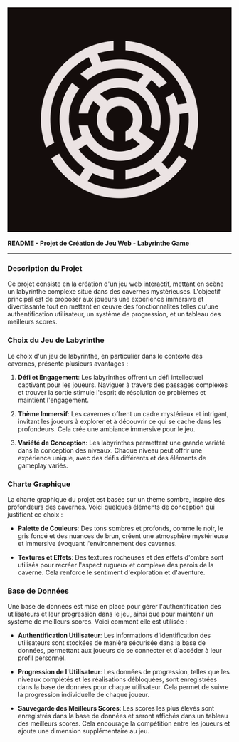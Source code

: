 <img width = auto height = auto src = labyrinthe.png>

**README - Projet de Création de Jeu Web - Labyrinthe Game**

---

### Description du Projet

Ce projet consiste en la création d'un jeu web interactif, mettant en scène un labyrinthe complexe situé dans des cavernes mystérieuses. L'objectif principal est de proposer aux joueurs une expérience immersive et divertissante tout en mettant en œuvre des fonctionnalités telles qu'une authentification utilisateur, un système de progression, et un tableau des meilleurs scores.

### Choix du Jeu de Labyrinthe

Le choix d'un jeu de labyrinthe, en particulier dans le contexte des cavernes, présente plusieurs avantages :

1. **Défi et Engagement**: Les labyrinthes offrent un défi intellectuel captivant pour les joueurs. Naviguer à travers des passages complexes et trouver la sortie stimule l'esprit de résolution de problèmes et maintient l'engagement.
   
2. **Thème Immersif**: Les cavernes offrent un cadre mystérieux et intrigant, invitant les joueurs à explorer et à découvrir ce qui se cache dans les profondeurs. Cela crée une ambiance immersive pour le jeu.

3. **Variété de Conception**: Les labyrinthes permettent une grande variété dans la conception des niveaux. Chaque niveau peut offrir une expérience unique, avec des défis différents et des éléments de gameplay variés.

### Charte Graphique

La charte graphique du projet est basée sur un thème sombre, inspiré des profondeurs des cavernes. Voici quelques éléments de conception qui justifient ce choix :

- **Palette de Couleurs**: Des tons sombres et profonds, comme le noir, le gris foncé et des nuances de brun, créent une atmosphère mystérieuse et immersive évoquant l'environnement des cavernes.
  
- **Textures et Effets**: Des textures rocheuses et des effets d'ombre sont utilisés pour recréer l'aspect rugueux et complexe des parois de la caverne. Cela renforce le sentiment d'exploration et d'aventure.


### Base de Données

Une base de données est mise en place pour gérer l'authentification des utilisateurs et leur progression dans le jeu, ainsi que pour maintenir un système de meilleurs scores. Voici comment elle est utilisée :

- **Authentification Utilisateur**: Les informations d'identification des utilisateurs sont stockées de manière sécurisée dans la base de données, permettant aux joueurs de se connecter et d'accéder à leur profil personnel.
  
- **Progression de l'Utilisateur**: Les données de progression, telles que les niveaux complétés et les réalisations débloquées, sont enregistrées dans la base de données pour chaque utilisateur. Cela permet de suivre la progression individuelle de chaque joueur.
  
- **Sauvegarde des Meilleurs Scores**: Les scores les plus élevés sont enregistrés dans la base de données et seront affichés dans un tableau des meilleurs scores. Cela encourage la compétition entre les joueurs et ajoute une dimension supplémentaire au jeu.


